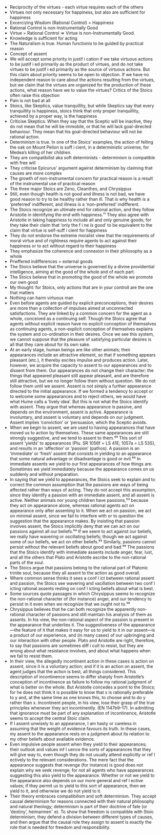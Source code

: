 - Reciprocity of the virtues - each virtue requires each of the others
- Virtues not only necessary for happiness, but also are sufficient for happiness
- Excercizing Wisdom (Rational Control) = Happiness
- Rational Control is non-Instrumentally Good
- Virtue = Rational Control => Virtue is non-Instrumentally Good.
- Knowledge is sufficient for acting
- The Naturalism is true. Human functionis to be guided by practical reason
- Concept of assent
- We will accept some priority in justif i cation if we take virtuous actions to be justif i ed primarily as the product of virtues, and do not take virtues to be justif i ed primarily as the source of virtuous actions. But this claim about priority seems to be open to objection. If we have no independent reason to care about the actions resulting from the virtues, but we claim that the virtues are organized for the production of these actions, what reason have we to value the virtues? Critics of the Stoics often raise this objection
- Pain is not bad at all
- Stoics, like Skeptics, value tranquillity, but while Skeptics say that every tranquillity is happiness, stoics think that only proper tranquillity, achieved by a proper way, is the happiness
- Criticise Skeptics: When they say that the Sceptic will be inactive, they do not mean that he will be immobile, or that he will lack goal-directed behaviour. They mean that his goal-directed behaviour will not be rational action.
- Determinism is true. In one of the Stoics’ examples, the action of felling the oak on Mount Pelion is suff i cient, in a deterministic universe, for Medea’s killing of her children.
- They are compatibilist aka soft determinists - determinism is compatible with free will
- They criticise Epicurus' argument against determinism by claiming that causes are more complex
- The growth of non-instrumental concern for practical reason is a result of the instrumental use of practical reason
- The three major Stoics are Zeno, Cleanthes, and Chrysippus
- Still, even though health is not good and illness is not bad, we have good reason to try to be healthy rather than ill. That is why health is a ‘preferred’ indifferent, and illness is a ‘non-preferred’ indifferent.
- The Stoics recognize an ultimate end for rational action, and they follow Aristotle in identifying the end with happiness.¹¹ They also agree with Aristotle in taking happiness to include all and only genuine goods; for they take their claim that ‘only the f i ne is good’ to be equivalent to the claim that virtue is self-suff i cient for happiness
- They do not endorse the extreme moralist view that the requirements of moral virtue and of rightness require agents to act against their happiness or to act without regard to their happiness
- They emphasize the coherence and connexion in their philosophy as a whole
- Prwffered indifferences = external goods
- The Stoics believe that the universe is governed by a divine providential intelligence, aiming at the good of the whole and of each part.
- The Stoics believe that in promoting the good of the whole we promote our own good
- My thought: for Stoics, only actions that are in your controll are the one that matters
- Nothing can harm virtuous man
- Even before agents are guided by explicit preconceptions, their desires are more than a collection of impulses aimed at unconnected satisfactions. They are linked by a common concern for the agent as a whole, conceived as a continuing self. Though the Stoics agree that agents without explicit reason have no explicit conception of themselves as continuing agents, a non-explicit conception of themselves explains the system and co-ordination in their desires. Once we see this system, we cannot suppose that the pleasure of satisfying particular desires is all that they care about for its own sake.
- At an early stage, human beings are like other animals; their appearances include an attractive element, so that if something appears pleasant (etc.), it thereby excites impulse and produces action. Later, however, we acquire the capacity to assent to our appearances and to dissent from them. Our appearances do not change their character; the things that appeared pleasant still appear pleasant, and are therefore still attractive, but we no longer follow them without question. We do not follow them until we assent. Assent is not simply a further appearance directed to the initial appearance. If we formed a tendency to accept or to welcome some appearances and to reject others, we would have what Hume calls a ‘lively idea’. But this is not what the Stoics identify with assent. They argue that whereas appearance is passive, and depends on the environment, assent is active. Appearance is involuntary, and assent is voluntary and depends on our judgment. Assent implies ‘conviction’ or ‘persuasion, which the Sceptic avoids.
- When we begin to assent, we are used to having appearances that have moved us to action by themselves.
These same appearances are still strongly suggestive, and we tend to assent to them.⁴⁹ This sort of assent ‘yields’ to appearances (Plu. SR 1056f = LS 41E; 1057a = LS 53S), and results in an ‘affection’ or ‘passion’ (pathos). A passion is an ‘immediate’ or ‘fresh’ assent that consists in yielding to an appearance that some natural advantage or disadvantage is good or evil.⁵⁰ In immediate assents we yield to our first appearances of how things are. Sometimes we yield immediately because the appearance comes on us suddenly and without preparation.
- In saying that we yield to appearances, the Stoics seek to explain and to correct the common assumption that the passions are ways of being affected rather than ways of acting.
They do not accept this assumption, since they identify a passion with an immediate assent, and all assent is active. Neither animals nor young children have passions,⁵³ because they act on appearance alone, whereas rational agents act on appearance only after assenting to it. When we act on passion, we act on minimal assent, since we fail to interfere with or to question the suggestion that the appearance makes.
By insisting that passion involves assent, the Stoics implicitly deny that we can act on our passions against all our beliefs.⁵⁴ If we seem to act against our beliefs, we really have wavering or oscillating beliefs; though we act against some of our beliefs, we act on other beliefs.⁵⁵ Similarly, passions cannot persist without the relevant beliefs about good and bad.⁵⁶ The passions that the Stoics identify with immediate assents include anger, fear, lust, and all the others that Plato and Aristotle ascribe to the non-rational parts of the soul.
- The Stoics argue that passions belong to the rational part of Platonic trinite soul, because they all assent to the action as good overall.
- Where common sense thinks it sees a conf l ict between rational assent and passion, the Stoics see wavering and vacillation between two conf l icting rational assents resting on conf l icting beliefs about what is best.
- Some sources quote passages in which Chrysippus seems to recognize the non-rational character of (for instance) anger, and our tendency to persist in it even when we recognize that we ought not to.⁵⁸
- Chrysippus believes that he can both recognize the apparently non-rational character of passions and still maintain his analysis of them as assents. In his view, the non-rational aspect of the passion is present in the appearance that underlies it. The suggestiveness of the appearance—the feature of it that makes it easy for us to yield to it in our assent—is a product of our experience, and (in many cases) of our upbringing and our interaction with other people. Plato and Aristotle are right, therefore, to say that passions are sometimes diff i cult to resist, but they are wrong about what resistance involves, and about what happens when we fail to resist them.
- In their view, the allegedly incontinent action in these cases is action on assent, since it is a voluntary action; and if it is an action on assent, the agent judges that the action is best, all things considered. This description of incontinence seems to differ sharply from Aristotle’s conception of incontinence as failure to follow my rational judgment of what is better on the whole. But Aristotle concedes a point to the Stoics; for he does not think it is possible to know that x is rationally preferable to y and, at the same time as one knows this, to choose and to do y rather than x. Incontinent people, in his view, lose their grasp of the true principles whenever they act incontinently. (EN 1147b9–17). In admitting that ignorance must be part of any explanation of incontinence, Aristotle seems to accept the central Stoic claim.
- If I assent unwisely to an appearance, I am hasty or careless in assuming that the weight of evidence favours its truth.
In these cases, my assent to the appearance rests on a judgment about its relation to my other beliefs about available evidence.
- Even impulsive people assent when they yield to their appearances; their outlook and values inf l uence the sorts of appearances that they will give way to, even though they do not usually attend explicitly or ref l ectively to the relevant considerations. The mere fact that the appearance suggests that revenge (for instance) is good does not explain why we seek revenge; for not all agents who have appearances suggesting this also yield to the appearance. Whether or not we yield to the appearance also depends on our more general and ref l ective values; if they permit us to yield to this sort of appearance, then we yield to it, and otherwise we do not yield to it.
- Their theory embraces compatibilism and soft determinism. They accept causal determinism for reasons connected with their natural philosophy and natural theology; determinism is part of their doctrine of fate (or ‘destiny’, heimarmenˆ e). To show that freedom is compatible with Stoic determinism, they defend a division between different types of causes, and then argue that the causal role they assign to assent is exactly the role that is needed for freedom and responsibility.